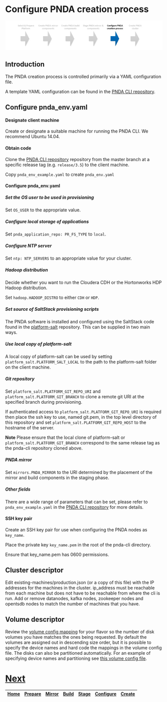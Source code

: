 # Configure PNDA creation process

![](../images/breadcrumbs-cfg.jpg)

## Introduction

The PNDA creation process is controlled primarily via a YAML configuration file.

A template YAML configuration can be found in the [PNDA CLI repository](https://github.com/pndaproject/pnda-cli). 

## Configure pnda_env.yaml

#### Designate client machine

Create or designate a suitable machine for running the PNDA CLI. We recommend Ubuntu 14.04.

#### Obtain code

Clone the [PNDA CLI repository](https://github.com/pndaproject/pnda-cli) repository from the master branch at a specific release tag (e.g. ```release/3.5```) to the client machine.

Copy ```pnda_env_example.yaml``` to create ```pnda_env.yaml```

#### Configure pnda_env.yaml

##### Set the OS user to be used in provisioning

Set `OS_USER` to the appropriate value.

##### Configure local storage of applications

Set `pnda_application_repo: PR_FS_TYPE` to `local`.

##### Configure NTP server

Set `ntp: NTP_SERVERS` to an appropriate value for your cluster.

##### Hadoop distribution

Decide whether you want to run the Cloudera CDH or the Hortonworks HDP Hadoop distribution.

Set `hadoop.HADOOP_DISTRO` to either `CDH` or `HDP`.

##### Set source of SaltStack provisioning scripts

The PNDA software is installed and configured using the SaltStack code found in the [platform-salt](https://github.com/pndaproject/platform-salt) repository.  This can be supplied in two main ways.

##### Use local copy of platform-salt

A local copy of platform-salt can be used by setting `platform_salt.PLATFORM_SALT_LOCAL` to the path to the platform-salt folder on the client machine.

##### Git repository

Set `platform_salt.PLATFORM_GIT_REPO_URI` and `platform_salt.PLATFORM_GIT_BRANCH` to clone a remote git URI at the specified branch during provisioning.
  
If authenticated access to `platform_salt.PLATFORM_GIT_REPO_URI` is required then place the ssh key to use, named git.pem, in the top level directory of this repository and set `platform_salt.PLATFORM_GIT_REPO_HOST` to the hostname of the server.

**Note** Please ensure that the local clone of platform-salt or  `platform_salt.PLATFORM_GIT_BRANCH` correspond to the same release tag as the pnda-cli repository cloned above.

##### PNDA mirror

Set `mirrors.PNDA_MIRROR` to the URI determined by the placement of the mirror and build components in the staging phase.

##### Other fields

There are a wide range of parameters that can be set, please refer to ```pnda_env_example.yaml``` in the [PNDA CLI repository](https://github.com/pndaproject/pnda-cli) for more details.

#### SSH key pair

Create an SSH key pair for use when configuring the PNDA nodes as ```key_name```. 

Place the private key ```key_name.pem``` in the root of the pnda-cli directory. 

Ensure that key_name.pem has 0600 permissions. 

## Cluster descriptor

Edit existing-machines/production.json (or a copy of this file) with the IP addresses for the machines in the cluster. ip_address must be reachable from each machine but does not have to be reachable from where the cli is run. Add or remove datanodes, kafka nodes, zookeeper nodes and opentsdb nodes to match the number of machines that you have.

## Volume descriptor

Review the [volume config mapping](https://github.com/pndaproject/pnda-cli/blob/develop/bootstrap-scripts/production/volume-config.yaml) for your flavor so the number of disk volumes you have matches the ones being requested. By default the volumes are assigned out in descending size order, but it is possible to specify the device names and hard code the mappings in the volume config file. The disks can also be partitioned automatically. For an example of specifying device names and partitioning see [this volume config file](https://github.com/pndaproject/pnda-cli/blob/develop/bootstrap-scripts/production/volume-config.yaml).

# [Next](CREATE.md)

| [Home](../OVERVIEW.md) | [Prepare](PREPARE.md) | [Mirror](MIRROR.md) | [Build](BUILD.md) | [Stage](STAGE.md) | [Configure](CONFIGURE.md) | [Create](CREATE.md) | 
| --- | --- | --- | --- | --- | --- | --- |
